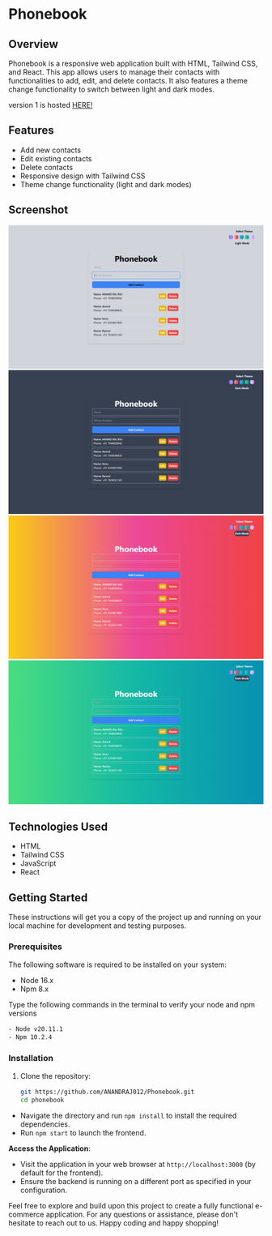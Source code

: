 # Phonebook

## Overview
Phonebook is a responsive web application built with HTML, Tailwind CSS, and React. This app allows users to manage their contacts with functionalities to add, edit, and delete contacts. It also features a theme change functionality to switch between light and dark modes.

version 1 is hosted [HERE!](https://phonebook1.vercel.app/)

## Features
- Add new contacts
- Edit existing contacts
- Delete contacts
- Responsive design with Tailwind CSS
- Theme change functionality (light and dark modes)

## Screenshot
![Phonebook Screenshot](./src/assets/Phonebook.png)
![Phonebook Screenshot](./src/assets/Phonebook1.png)
![Phonebook Screenshot](./src/assets/Phonebook2.png)
![Phonebook Screenshot](./src/assets/Phonebook3.png)

## Technologies Used
- HTML
- Tailwind CSS
- JavaScript
- React

## Getting Started

These instructions will get you a copy of the project up and running on your local machine for development and testing purposes.

### Prerequisites

The following software is required to be installed on your system:

* Node 16.x
* Npm 8.x

Type the following commands in the terminal to verify your node and npm versions

```bash
- Node v20.11.1
- Npm 10.2.4
```
### Installation

1. Clone the repository:
   ```sh
   git https://github.com/ANANDRAJ012/Phonebook.git
   cd phonebook
- Navigate the directory and run `npm install` to install the       required dependencies.
- Run `npm start` to launch the frontend.

**Access the Application**:
   - Visit the application in your web browser at `http://localhost:3000` (by default for the frontend).
   - Ensure the backend is running on a different port as specified in your configuration.

Feel free to explore and build upon this project to create a fully functional e-commerce application. For any questions or assistance, please don't hesitate to reach out to us. Happy coding and happy shopping!